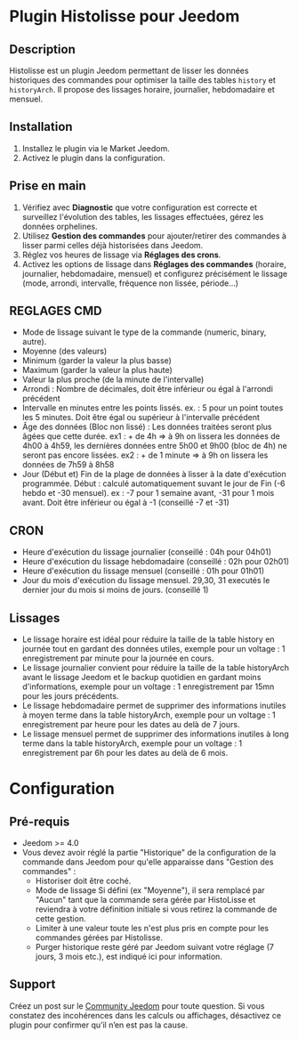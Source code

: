 # Plugin Histolisse pour Jeedom

## Description
Histolisse est un plugin Jeedom permettant de lisser les données historiques des commandes pour optimiser la taille des tables `history` et `historyArch`. Il propose des lissages horaire, journalier, hebdomadaire et mensuel.

## Installation
1. Installez le plugin via le Market Jeedom.
2. Activez le plugin dans la configuration.

## Prise en main
1. Vérifiez avec **Diagnostic** que votre configuration est correcte et surveillez l'évolution des tables, les lissages effectuées, gérez les données orphelines.
2. Utilisez **Gestion des commandes** pour ajouter/retirer des commandes à lisser parmi celles déjà historisées dans Jeedom.
3. Réglez vos heures de lissage via **Réglages des crons**.
4. Activez les options de lissage dans **Réglages des commandes** (horaire, journalier, hebdomadaire, mensuel) et configurez précisément le lissage (mode, arrondi, intervalle, fréquence non lissée, période...)

## REGLAGES CMD
- Mode de lissage suivant le type de la commande (numeric, binary, autre).
- Moyenne (des valeurs)
- Minimum (garder la valeur la plus basse)
- Maximum (garder la valeur la plus haute)
- Valeur la plus proche (de la minute de l'intervalle)
- Arrondi : Nombre de décimales, doit être inférieur ou égal à l'arrondi précédent
- Intervalle en minutes entre les points lissés. 
    ex. : 5 pour un point toutes les 5 minutes. Doit être égal ou supérieur à l'intervalle précédent
- Âge des données (Bloc non lissé) : Les données traitées seront plus âgées que cette durée. 
    ex1 : + de 4h => à 9h on lissera les données de 4h00 à 4h59, les dernières données entre 5h00 et 9h00 (bloc de 4h) ne seront pas encore lissées. 
    ex2 : + de 1 minute => à 9h on lissera les données de 7h59 à 8h58
- Jour (Début et) Fin de la plage de données à lisser à la date d'exécution programmée.
    Début : calculé automatiquement suvant le jour de Fin (-6 hebdo et -30 mensuel).
    ex : -7 pour 1 semaine avant, -31 pour 1 mois avant. Doit être inférieur ou égal à -1 (conseillé -7 et -31)

## CRON
- Heure d'exécution du lissage journalier (conseillé : 04h pour 04h01)
- Heure d'exécution du lissage hebdomadaire (conseillé : 02h pour 02h01)
- Heure d'exécution du lissage mensuel (conseillé : 01h pour 01h01)
- Jour du mois d'exécution du lissage mensuel. 29,30, 31 executés le dernier jour du mois si moins de jours. (conseillé 1)

## Lissages
- Le lissage horaire est idéal pour réduire la taille de la table history en journée tout en gardant des données utiles, exemple pour un voltage : 1 enregistrement par minute pour la journée en cours. 
- Le lissage journalier convient pour réduire la taille de la table historyArch avant le lissage Jeedom et le backup quotidien en gardant moins d'informations, exemple pour un voltage : 1 enregistrement par 15mn pour les jours précédents.
- Le lissage hebdomadaire permet de supprimer des informations inutiles à moyen terme dans la table historyArch, exemple pour un voltage : 1 enregistrement par heure pour les dates au delà de 7 jours.
- Le lissage mensuel permet de supprimer des informations inutiles à long terme dans la table historyArch, exemple pour un voltage : 1 enregistrement par 6h pour les dates au delà de 6 mois.

# Configuration

## Pré-requis
- Jeedom >= 4.0
- Vous devez avoir réglé la partie "Historique" de la configuration de la commande dans Jeedom pour qu'elle apparaisse dans "Gestion des commandes" :
    - Historiser doit être coché.
    - Mode de lissage Si défini (ex "Moyenne"), il sera remplacé par "Aucun" tant que la commande sera gérée par HistoLisse et reviendra à votre définition initiale si vous retirez la commande de cette gestion.
    - Limiter à une valeur toute les n'est plus pris en compte pour les commandes gérées par Histolisse.
    - Purger historique reste géré par Jeedom suivant votre réglage (7 jours, 3 mois etc.), est indiqué ici pour information.

## Support
Créez un post sur le [Community Jeedom](https://community.jeedom.com/) pour toute question.
Si vous constatez des incohérences dans les calculs ou affichages, désactivez ce plugin pour confirmer qu’il n’en est pas la cause.